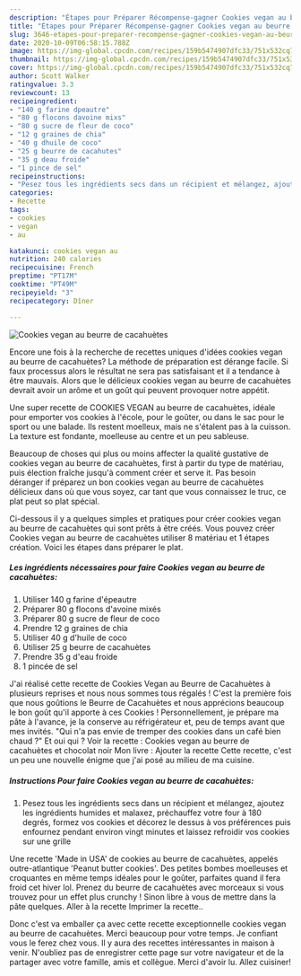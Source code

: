 ```yaml
---
description: "Étapes pour Préparer Récompense-gagner Cookies vegan au beurre de cacahuètes"
title: "Étapes pour Préparer Récompense-gagner Cookies vegan au beurre de cacahuètes"
slug: 3646-etapes-pour-preparer-recompense-gagner-cookies-vegan-au-beurre-de-cacahuetes
date: 2020-10-09T06:58:15.788Z
image: https://img-global.cpcdn.com/recipes/159b5474907dfc33/751x532cq70/cookies-vegan-au-beurre-de-cacahuetes-photo-principale-de-la-recette.jpg
thumbnail: https://img-global.cpcdn.com/recipes/159b5474907dfc33/751x532cq70/cookies-vegan-au-beurre-de-cacahuetes-photo-principale-de-la-recette.jpg
cover: https://img-global.cpcdn.com/recipes/159b5474907dfc33/751x532cq70/cookies-vegan-au-beurre-de-cacahuetes-photo-principale-de-la-recette.jpg
author: Scott Walker
ratingvalue: 3.3
reviewcount: 13
recipeingredient:
- "140 g farine dpeautre"
- "80 g flocons davoine mixs"
- "80 g sucre de fleur de coco"
- "12 g graines de chia"
- "40 g dhuile de coco"
- "25 g beurre de cacahutes"
- "35 g deau froide"
- "1 pince de sel"
recipeinstructions:
- "Pesez tous les ingrédients secs dans un récipient et mélangez, ajoutez les ingrédients humides et malaxez, préchauffez votre four à 180 degrés, formez vos cookies et décorez le dessus à vos préférences puis enfournez pendant environ vingt minutes et laissez refroidir vos cookies sur une grille"
categories:
- Recette
tags:
- cookies
- vegan
- au

katakunci: cookies vegan au 
nutrition: 240 calories
recipecuisine: French
preptime: "PT17M"
cooktime: "PT49M"
recipeyield: "3"
recipecategory: Dîner

---
```



![Cookies vegan au beurre de cacahuètes](https://img-global.cpcdn.com/recipes/159b5474907dfc33/751x532cq70/cookies-vegan-au-beurre-de-cacahuetes-photo-principale-de-la-recette.jpg)

Encore une fois à la recherche de recettes uniques d'idées cookies vegan au beurre de cacahuètes? La méthode de préparation est dérange facile. Si faux processus alors le résultat ne sera pas satisfaisant et il a tendance à être mauvais. Alors que le délicieux cookies vegan au beurre de cacahuètes devrait avoir un arôme et un goût qui peuvent provoquer notre appétit.

Une super recette de COOKIES VEGAN au beurre de cacahuètes, idéale pour emporter vos cookies à l&#39;école, pour le goûter, ou dans le sac pour le sport ou une balade. Ils restent moelleux, mais ne s&#39;étalent pas à la cuisson. La texture est fondante, moelleuse au centre et un peu sableuse.

Beaucoup de choses qui plus ou moins affecter la qualité gustative de cookies vegan au beurre de cacahuètes, first à partir du type de matériau, puis élection fraîche jusqu'à comment créer et serve it. Pas besoin déranger if préparez un bon cookies vegan au beurre de cacahuètes délicieux dans où que vous soyez, car tant que vous connaissez le truc, ce plat peut so plat spécial.


Ci-dessous il y a quelques simples et pratiques pour créer cookies vegan au beurre de cacahuètes qui sont prêts à être créés. Vous pouvez créer Cookies vegan au beurre de cacahuètes utiliser 8 matériau et 1 étapes création. Voici les étapes dans préparer le plat.

<!--inarticleads1-->

##### Les ingrédients nécessaires pour faire Cookies vegan au beurre de cacahuètes:

1. Utiliser 140 g farine d&#39;épeautre
1. Préparer 80 g flocons d&#39;avoine mixés
1. Préparer 80 g sucre de fleur de coco
1. Prendre 12 g graines de chia
1. Utiliser 40 g d&#39;huile de coco
1. Utiliser 25 g beurre de cacahuètes
1. Prendre 35 g d&#39;eau froide
1.  1 pincée de sel


J&#39;ai réalisé cette recette de Cookies Vegan au Beurre de Cacahuètes à plusieurs reprises et nous nous sommes tous régalés ! C&#39;est la première fois que nous goûtions le Beurre de Cacahuètes et nous apprécions beaucoup le bon goût qu&#39;il apporte à ces Cookies ! Personnellement, je prépare ma pâte à l&#39;avance, je la conserve au réfrigérateur et, peu de temps avant que mes invités. &#34;Qui n&#39;a pas envie de tremper des cookies dans un café bien chaud ?&#34; Et oui qui ? Voir la recette : Cookies vegan au beurre de cacahuètes et chocolat noir Mon livre : Ajouter la recette Cette recette, c&#39;est un peu une nouvelle énigme que j&#39;ai posé au milieu de ma cuisine. 

<!--inarticleads2-->

##### Instructions Pour faire Cookies vegan au beurre de cacahuètes:

1. Pesez tous les ingrédients secs dans un récipient et mélangez, ajoutez les ingrédients humides et malaxez, préchauffez votre four à 180 degrés, formez vos cookies et décorez le dessus à vos préférences puis enfournez pendant environ vingt minutes et laissez refroidir vos cookies sur une grille


Une recette &#39;Made in USA&#39; de cookies au beurre de cacahuètes, appelés outre-atlantique &#39;Peanut butter cookies&#39;. Des petites bombes moelleuses et croquantes en même temps idéales pour le goûter, parfaites quand il fera froid cet hiver lol. Prenez du beurre de cacahuètes avec morceaux si vous trouvez pour un effet plus crunchy ! Sinon libre à vous de mettre dans la pâte quelques. Aller à la recette Imprimer la recette.. 


Donc c'est va emballer ça avec cette recette exceptionnelle cookies vegan au beurre de cacahuètes. Merci beaucoup pour votre temps. Je confiant vous le ferez chez vous. Il y aura des recettes  intéressantes in maison à venir. N'oubliez pas de enregistrer cette page sur votre navigateur et de la partager avec votre famille, amis et collègue. Merci d'avoir lu. Allez cuisiner!
